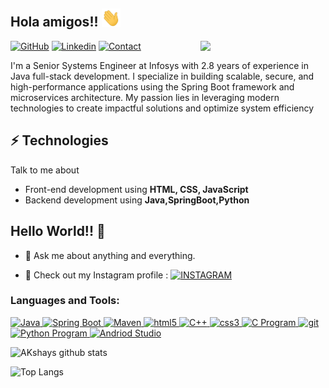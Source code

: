 <h2> Hola amigos!! <img src="https://raw.githubusercontent.com/ABSphreak/ABSphreak/master/gifs/Hi.gif" width="30px"></h2>

<img align="right" src="https://github.com/rajput2107/rajput2107/blob/master/Assets/Developer.gif" width='200'/>

[![GitHub](https://img.shields.io/badge/SUPPORT%20AT-GITHUB-blue?style=for-the-badge&logo=github)](https://github.com/akshay8123-gadagoli) [![Linkedin](https://img.shields.io/badge/MY%20PROFILE-Linkedin-blue?style=for-the-badge&logo=github)](https://www.linkedin.com/in/akshay-gadagoli-318996199) [![Contact](https://img.shields.io/badge/CONTACT-GMAIL-yellow?style=for-the-badge&logo=gmail&logoColor=white)](mailto:akshaydj8123@gmail.com)
 
I'm a Senior Systems Engineer at Infosys with 2.8 years of experience in Java full-stack development. I specialize in building scalable, secure, and high-performance applications using the Spring Boot framework and microservices architecture. My passion lies in leveraging modern technologies to create impactful solutions and optimize system efficiency

## ⚡ Technologies
Talk to me about
- Front-end development using **HTML, CSS, JavaScript**
- Backend development using **Java,SpringBoot,Python**
  


## Hello World!! 🤔
- 💬 Ask me about anything and everything.

- 🎯 Check out my Instagram profile : [![INSTAGRAM](https://img.shields.io/badge/FOLLOW%20ME-Instagram-green&logo=instagram&logoColor=white)](https://www.instagram.com/microbot_3.o/)
<h3 align="left">Languages and Tools:</h3>
<p align="left"> 
 <a href="https://git-scm.com/" target="_blank">
    <img src="https://img.icons8.com/?size=100&id=t5FJr3NzrPSm&format=png&color=000000" alt="Java" width="40" height="40"/> 
  </a>
  <a href="https://git-scm.com/" target="_blank">
    <img src="https://img.icons8.com/?size=100&id=90519&format=png&color=000000" alt="Spring Boot" width="40" height="40"/> 
  </a>
  <a href="https://git-scm.com/" target="_blank">
    <img src="https://img.icons8.com/?size=100&id=t5FJr3NzrPSm&format=png&color=000000" alt="Maven" width="40" height="40"/> 
  </a>
  
  <a href="https://www.w3.org/html/" target="_blank">
    <img src="https://img.icons8.com/color/48/000000/html-5--v1.png" alt="html5" width="40" height="40"/>
  </a>
 <a href="https://www.w3.org/html/" target="_blank">
    <img src="https://img.icons8.com/color/2x/c-plus-plus-logo.png" alt="C++" width="40" height="40"/>
  </a>
  <a href="https://www.w3schools.com/css/" target="_blank">
    <img src="https://img.icons8.com/color/48/000000/css3.png" alt="css3" width="40" height="40"/>
  </a>  
 <a href="https://www.cprogramming.com/" target="_blank">
    <img src="https://img.icons8.com/color/48/000000/c-programming.png" alt="C Program" height="40"/> 
  </a> 
  <a href="https://git-scm.com/" target="_blank">
    <img src="https://img.icons8.com/color/48/4a90e2/git.png" alt="git" width="40" height="40"/> 
  </a>
 <a href="https://git-scm.com/" target="_blank">
    <img src="https://img.icons8.com/color/344/python--v1.png" alt="Python Program" width="40" height="40"/> 
  </a>
 <a href="https://git-scm.com/" target="_blank">
    <img src="https://img.icons8.com/color/2x/android-studio--v2.png" alt="Andriod Studio" width="40" height="40"/> 
  </a>
 
 
![AKshays github stats](https://github-readme-stats.vercel.app/api?username=akshay8123-gadagoli&show_icons=true&title_color=0299da&icon_color=ff5e00&text_color=2ee300&bg_color=fff0)

![Top Langs](https://github-readme-stats.vercel.app/api/top-langs/?username=akshay8123-gadagoli&langs_count=8&layout=compact&text_color=2ee300&bg_color=fff0)
 
 
